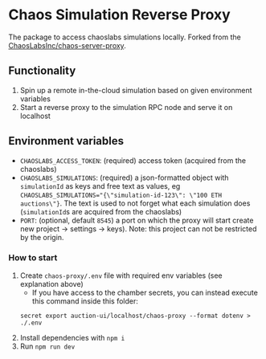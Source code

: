 # Chaos Simulation Reverse Proxy

The package to access chaoslabs simulations locally. Forked from the [ChaosLabsInc/chaos-server-proxy](https://github.com/ChaosLabsInc/chaos-server-proxy).

## Functionality

1. Spin up a remote in-the-cloud simulation based on given environment variables
2. Start a reverse proxy to the simulation RPC node and serve it on localhost

## Environment variables

- `CHAOSLABS_ACCESS_TOKEN`: (required) access token (acquired from the chaoslabs)
- `CHAOSLABS_SIMULATIONS`: (required) a json-formatted object with `simulationId` as keys and free text as values, eg `CHAOSLABS_SIMULATIONS="{\"simulation-id-123\": \"100 ETH auctions\"}`. The text is used to not forget what each simulation does (`simulationId`s are acquired from the chaoslabs)
- `PORT`: (optional, default `8545`) a port on which the proxy will start
  create new project -> settings -> keys). Note: this project can not be restricted by the origin.

### How to start

1. Create `chaos-proxy/.env` file with required env variables (see explanation above)
    - If you have access to the chamber secrets, you can instead execute this command inside this folder:
    ```
    secret export auction-ui/localhost/chaos-proxy --format dotenv > ./.env
    ```
2. Install dependencies with `npm i`
3. Run `npm run dev`

